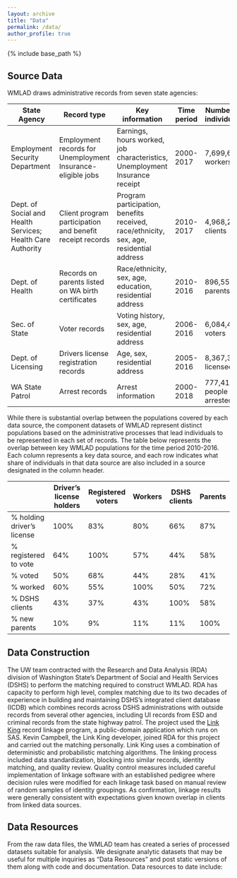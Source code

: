 ```yaml
---
layout: archive
title: "Data"
permalink: /data/
author_profile: true
---
```


{% include base_path %}

## Source Data

WMLAD draws administrative records from seven state agencies:

| State Agency | Record type | Key information | Time period | Number of individuals |
|---|---|---|---|---|
| Employment Security Department | Employment records for Unemployment Insurance-eligible jobs | Earnings, hours worked, job characteristics, Unemployment Insurance receipt | 2000-2017 | 7,699,646 workers |
| Dept. of Social and Health Services; Health Care Authority | Client program participation and benefit receipt records | Program participation, benefits received, race/ethnicity, sex, age, residential address | 2010-2017 | 4,968,258 clients |
| Dept. of Health | Records on parents listed on WA birth certificates | Race/ethnicity, sex, age, education, residential address | 2010-2016 | 896,558 parents |
| Sec. of State | Voter records | Voting history, sex, age, residential address | 2006-2016 | 6,084,439 voters |
| Dept. of Licensing | Drivers license registration records | Age, sex, residential address | 2005-2016 | 8,367,317 licensees |
| WA State Patrol | Arrest records | Arrest information | 2000-2018 | 777,416 people arrested |


While there is substantial overlap between the populations covered by each data source, the component datasets of WMLAD represent distinct populations based on the administrative processes that lead individuals to be represented in each set of records. The table below represents the overlap between key WMLAD populations for the time period 2010-2016. Each column represents a key data source, and each row indicates what share of individuals in that data source are also included in a source designated in the column header.



| |Driver’s license holders | Registered voters | Workers | DSHS clients | Parents |
|---|---|---|---|---|---|
| % holding driver’s license | 100% | 83% | 80% | 66%| 87% |
| % registered to vote | 64% | 100% | 57% | 44% | 58% |
| % voted | 50% | 68% | 44% | 28% | 41% |
| % worked | 60% | 55% | 100% | 50% | 72% |
| % DSHS clients | 43% | 37% | 43% | 100% | 58% |
| % new parents | 10% | 9% | 11% | 11% | 100% |



## Data Construction

The UW team contracted with the Research and Data Analysis (RDA) division of Washington State’s Department of Social and Health Services (DSHS) to perform the matching required to construct WMLAD.  RDA has capacity to perform high level, complex matching due to its two decades of experience in building and maintaining DSHS’s integrated client database (ICDB) which combines records across DSHS administrations with outside records from several other agencies, including UI records from ESD and criminal records from the state highway patrol. The project used the [Link King](http://the-link-king.party/) record linkage program, a public-domain application which runs on SAS. Kevin Campbell, the Link King developer, joined RDA for this project and carried out the matching personally. Link King uses a combination of deterministic and probabilistic matching algorithms. The linking process included data standardization, blocking into similar records, identity matching, and quality review. Quality control measures included careful implementation of linkage software with an established pedigree where decision rules were modified for each linkage task based on manual review of random samples of identity groupings. As confirmation, linkage results were generally consistent with expectations given known overlap in clients from linked data sources.


## Data Resources

From the raw data files, the WMLAD team has created a series of processed datasets suitable for analysis. We designate analytic datasets that may be useful for multiple inquiries as “Data Resources” and post static versions of them along with code and documentation.  Data resources to date include:



